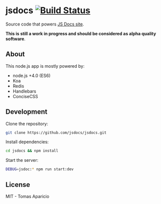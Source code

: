 # jsdocs [![Build Status](https://travis-ci.org/jsdocs/jsdocs.svg?branch=master)](https://travis-ci.org/jsdocs/jsdocs)

Source code that powers [JS Docs site](http://jsdocs.herokuapp.com).

**This is still a work in progress and should be considered as alpha quality software**.

## About

This node.js app is mostly powered by:

- node.js +4.0 (ES6)
- Koa
- Redis
- Handlebars
- ConciseCSS

<!--
## Contributing

`TO DO`
-->

## Development

Clone the repository:
```bash
git clone https://github.com/jsdocs/jsdocs.git
```

Install dependencies:
```bash
cd jsdocs && npm install
```

Start the server:
```bash
DEBUG=jsdoc:* npm run start:dev
```

## License

MIT - Tomas Aparicio
